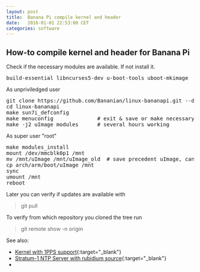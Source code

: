 ```yaml
---
layout: post
title:  Banana Pi compile kernel and header
date:   2016-01-01 22:53:00 CET
categories: software
---
```


## How-to compile kernel and header for Banana Pi

Check if the necessary modules are available. If not install it.

<pre>
build-essential libncurses5-dev u-boot-tools uboot-mkimage
</pre>

As unpriviledged user

<pre>
git clone https://github.com/Bananian/linux-bananapi.git --depth 1
cd linux-bananapi
make sun7i_defconfig
make menuconfig              # exit & save or make necessary changes
make -j2 uImage modules      # several hours working
</pre>

As super user "root"

<pre>
make modules_install
mount /dev/mmcblk0p1 /mnt
mv /mnt/uImage /mnt/uImage_old  # save precedent uImage, can be restored
cp arch/arm/boot/uImage /mnt
sync
umount /mnt
reboot
</pre>


Later you can verify if updates are available with

> git pull

To verify from which repository you cloned the tree run

> git remote show -n origin

See also:

* [Kernel with 1PPS support](/2017/06/12/kernel-with-1PPS.html){:target="_blank"}
* [Stratum-1 NTP Server with rubidium source](/2017/06/11/stratum-0-server.html){:target="_blank"}
*

